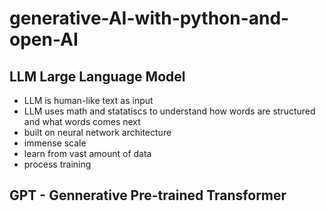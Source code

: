 # generative-AI-with-python-and-open-AI

## LLM Large Language Model
- LLM is human-like text as input
- LLM uses math and statatiscs to understand how words are structured and what words comes next
- built on neural network architecture
- immense scale
- learn from vast amount of data 
- process training

## GPT - Gennerative Pre-trained Transformer